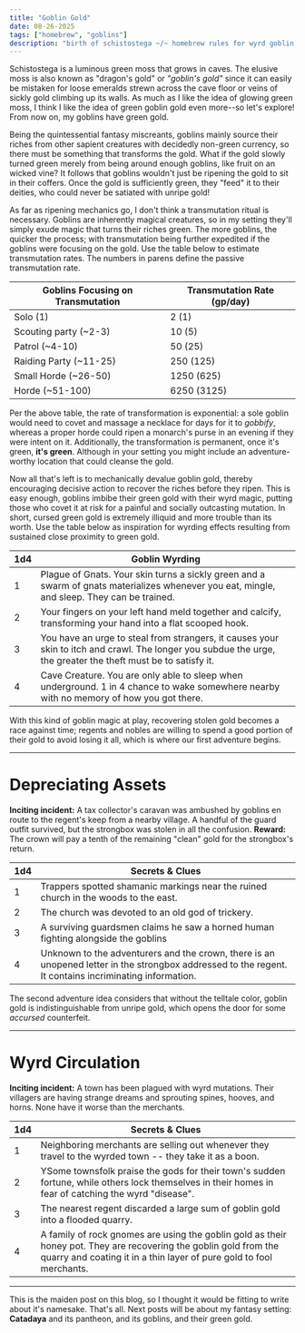 ```yaml
---
title: "Goblin Gold"
date: 08-26-2025
tags: ["homebrew", "goblins"]
description: "birth of schistostega ~/~ homebrew rules for wyrd goblin gold ~/~ going green ~/~ two goblin hooks"
---
```


Schistostega is a luminous green moss that grows in caves. The elusive moss is also known as "dragon's gold" or _"goblin's gold"_ since it can easily be mistaken for loose emeralds strewn across the cave floor or veins of sickly gold climbing up its walls. As much as I like the idea of glowing green moss, I think I like the idea of green goblin gold even more--so let's explore! From now on, my goblins have green gold.

Being the quintessential fantasy miscreants, goblins mainly source their riches from other sapient creatures with decidedly non-green currency, so there must be something that transforms the gold. What if the gold slowly turned green merely from being around enough goblins, like fruit on an wicked vine? It follows that goblins wouldn't just be ripening the gold to sit in their coffers. Once the gold is sufficiently green, they "feed" it to their deities, who could never be satiated with unripe gold!

As far as ripening mechanics go, I don't think a transmutation ritual is necessary. Goblins are inherently magical creatures, so in my setting they'll simply exude magic that turns their riches green. The more goblins, the quicker the process; with transmutation being further expedited if the goblins were focusing on the gold. Use the table below to estimate transmutation rates. The numbers in parens define the passive transmutation rate.

| Goblins Focusing on Transmutation | Transmutation Rate (gp/day) |
| --------------------------------- | --------------------------- |
| Solo (1)                          | 2 (1)                       |
| Scouting party (~2-3)             | 10 (5)                      |
| Patrol (~4-10)                    | 50 (25)                     |
| Raiding Party (~11-25)            | 250 (125)                   |
| Small Horde (~26-50)              | 1250 (625)                  |
| Horde (~51-100)                   | 6250 (3125)                 |

Per the above table, the rate of transformation is exponential: a sole goblin would need to covet and massage a necklace for days for it to _gobbify_, whereas a proper horde could ripen a monarch's purse in an evening if they were intent on it. Additionally, the transformation is permanent, once it's green, **it's green**. Although in your setting you might include an adventure-worthy location that could cleanse the gold.

Now all that's left is to mechanically devalue goblin gold, thereby encouraging decisive action to recover the riches before they ripen. This is easy enough, goblins imbibe their green gold with their wyrd magic, putting those who covet it at risk for a painful and socially outcasting mutation. In short, cursed green gold is extremely illiquid and more trouble than its worth. Use the table below as inspiration for wyrding effects resulting from sustained close proximity to green gold.

| 1d4 | Goblin Wyrding                                                                                                                                                |
| --- | ------------------------------------------------------------------------------------------------------------------------------------------------------------- |
| 1   | Plague of Gnats. Your skin turns a sickly green and a swarm of gnats materializes whenever you eat, mingle, and sleep. They can be trained.                   |
| 2   | Your fingers on your left hand meld together and calcify, transforming your hand into a flat scooped hook.                                                    |
| 3   | You have an urge to steal from strangers, it causes your skin to itch and crawl. The longer you subdue the urge, the greater the theft must be to satisfy it. |
| 4   | Cave Creature. You are only able to sleep when underground. 1 in 4 chance to wake somewhere nearby with no memory of how you got there.                       |

With this kind of goblin magic at play, recovering stolen gold becomes a race against time; regents and nobles are willing to spend a good portion of their gold to avoid losing it all, which is where our first adventure begins.

---

# Depreciating Assets

**Inciting incident:** A tax collector's caravan was ambushed by goblins en route to the regent's keep from a nearby village. A handful of the guard outfit survived, but the strongbox was stolen in all the confusion.
**Reward:** The crown will pay a tenth of the remaining "clean" gold for the strongbox's return.

| 1d4 | Secrets & Clues                                                                                                                                        |
| --- | ------------------------------------------------------------------------------------------------------------------------------------------------------ |
| 1   | Trappers spotted shamanic markings near the ruined church in the woods to the east.                                                                    |
| 2   | The church was devoted to an old god of trickery.                                                                                                      |
| 3   | A surviving guardsmen claims he saw a horned human fighting alongside the goblins                                                                      |
| 4   | Unknown to the adventurers and the crown, there is an unopened letter in the strongbox addressed to the regent. It contains incriminating information. |

The second adventure idea considers that without the telltale color, goblin gold is indistinguishable from unripe gold, which opens the door for some _accursed_ counterfeit.

---

# Wyrd Circulation

**Inciting incident:** A town has been plagued with wyrd mutations. Their villagers are having strange dreams and sprouting spines, hooves, and horns. None have it worse than the merchants.

| 1d4 | Secrets & Clues                                                                                                                                                                          |
| --- | ---------------------------------------------------------------------------------------------------------------------------------------------------------------------------------------- |
| 1   | Neighboring merchants are selling out whenever they travel to the wyrded town -- they take it as a boon.                                                                                 |
| 2   | YSome townsfolk praise the gods for their town's sudden fortune, while others lock themselves in their homes in fear of catching the wyrd "disease".                                     |
| 3   | The nearest regent discarded a large sum of goblin gold into a flooded quarry.                                                                                                           |
| 4   | A family of rock gnomes are using the goblin gold as their honey pot. They are recovering the goblin gold from the quarry and coating it in a thin layer of pure gold to fool merchants. |

---

This is the maiden post on this blog, so I thought it would be fitting to write about it's namesake. That's all. Next posts will be about my fantasy setting: **Catadaya** and its pantheon, and its goblins, and their green gold.
